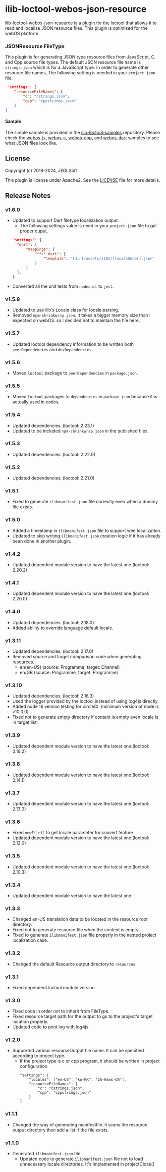 # ilib-loctool-webos-json-resource
ilib-loctool-webos-json-resource is a plugin for the loctool that
allows it to read and localize JSON resource files. This plugin is optimized for the webOS platform.

### JSONResource FileType
This plugin is for generating JSON type resource files from JavaScript, C, and Cpp source file types. The default JSON resource file name is `strings.json` which is for a JavaScript type. In order to generate other resource file names, The following setting is needed in your `project.json` file.
```json
 "settings": {
    "resourceFileNames": {
        "c": "cstrings.json",
        "cpp": "cppstrings.json"
    }
}
```
#### Sample
The simple sample is provided in the [ilib-loctool-samples](https://github.com/iLib-js/ilib-loctool-samples) repository.
Please check the [webos-js](https://github.com/iLib-js/ilib-loctool-samples/tree/main/webos-js), [webos-c](https://github.com/iLib-js/ilib-loctool-samples/tree/main/webos-c), [webos-cpp](https://github.com/iLib-js/ilib-loctool-samples/tree/main/webos-cpp), and [webos-dart](https://github.com/iLib-js/ilib-loctool-samples/tree/main/webos-dart) samples to see what JSON files look like.

## License

Copyright (c) 2019-2024, JEDLSoft

This plugin is license under Apache2. See the [LICENSE](./LICENSE)
file for more details.

## Release Notes

### v1.6.0
* Updated to support Dart filetype localization output.
  * The following settings value is need in your `project.json` file to get proper ouput.
  ```json
  "settings": {
    "dart": {
        "mappings": {
            "**/*.dart": {
                "template": "[dir]/assets/i18n/[localeUnder].json"
            }
        }
    },
  }
  ```
* Converted all the unit tests from `nodeunit` to `jest`.

### v1.5.8
* Updated to use ilib's Locale class for locale parsing.
* Removed `npm-shrinkwrap.json`. It takes a bigger memory size than I expected on webOS. so I decided not to maintain the file here.

### v1.5.7
* Updated loctool dependency information to be written both `peerDependencies` and `devDependencies`.

### v1.5.6
* Moved `loctool` package to `peerDependencies` in `package.json`.

### v1.5.5
* Moved `loctool` packages to `dependencies` in `package.json` because it is actually used in codes.

### v1.5.4
* Updated dependencies. (loctool: 2.23.1)
* Updated to be included `npm-shrinkwrap.json` in the published files.

### v1.5.3
* Updated dependencies. (loctool: 2.22.0)

### v1.5.2
* Updated dependencies. (loctool: 2.21.0)

### v1.5.1
* Fixed to generate `ilibmanifest.json` file correctly even when a dummy file exists.

### v1.5.0
* Added a timestamp in `ilibmanifest.json` file to support wee localization.
* Updated to skip writing `ilibmanifest.json` creation logic if it has already been done in another plugin.

### v1.4.2
* Updated dependent module version to have the latest one.(loctool: 2.20.2)

### v1.4.1
* Updated dependent module version to have the latest one.(loctool: 2.20.0)

### v1.4.0
* Updated dependencies. (loctool: 2.18.0)
* Added ability to override language default locale.

### v1.3.11
* Updated dependencies. (loctool: 2.17.0)
* Removed source and target comparison code when generating resources.
  *  en(en-US) (source: Programme, target: Channel)
  *  en/GB (source: Programme, target: Programme)

### v1.3.10
* Updated dependencies. (loctool: 2.16.3)
* Used the logger provided by the loctool instead of using log4js directly.
* Added node 16 version testing for circleCI. (minimum version of node is v10.0.0)
* Fixed not to generate empty directory if content is empty even locale is in target list.

### v1.3.9
* Updated dependent module version to have the latest one.(loctool: 2.16.2)

### v1.3.8
* Updated dependent module version to have the latest one.(loctool: 2.14.1)

### v1.3.7
* Updated dependent module version to have the latest one.(loctool: 2.13.0)

### v1.3.6
* Fixed `newFile()` to get locale parameter for convert feature
* Updated dependent module version to have the latest one.(loctool: 2.12.0)

### v1.3.5
* Updated dependent module version to have the latest one.(loctool: 2.10.3)

### v1.3.4
* Updated dependent module version to have the latest one.

### v1.3.3
* Changed en-US translation data to be located in the resource root directory.
* Fixed not to generate resource file when the content is empty.
* Fixed to generate `ilibmanifest.json` file properly in the nested project localization case.

### v1.3.2
* Changed the default Resource output directory to `resources`

### v1.3.1
* Fixed dependent loctool module version

### v1.3.0
* Fixed code in order not to inherit from FileType.
* Fixed resource target path for the output to go to the project's target location properly.
* Updated code to print log with log4js.

### v1.2.0
* Supported various resourceOutput file name. It can be specified according to project type.
    * If the project type is c or cpp program, it should be written in project configuration.
        ~~~~
        "settings": {
            "locales": ["en-US", "ko-KR", "zh-Hans-CN"],
            "resourceFileNames": {
                "c": "cstrings.json",
                "cpp": "cppstrings.json"
            }
        }
        ~~~~

### v1.1.1
* Changed the way of generating manifestfile. it scans the resource output directory then add a list if the file exists.

### v1.1.0
* Generated `ilibmanifest.json` file.
    * Updated code to generate `ilibmanifest.json` file not to load unnecessary locale directories.
      It's implemented in projectClose()